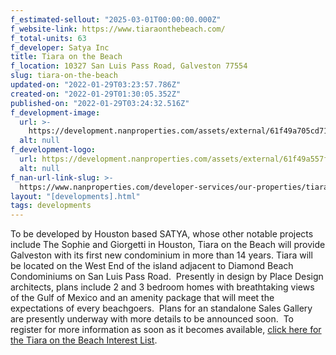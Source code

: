 ```yaml
---
f_estimated-sellout: "2025-03-01T00:00:00.000Z"
f_website-link: https://www.tiaraonthebeach.com/
f_total-units: 63
f_developer: Satya Inc
title: Tiara on the Beach
f_location: 10327 San Luis Pass Road, Galveston 77554
slug: tiara-on-the-beach
updated-on: "2022-01-29T03:23:57.786Z"
created-on: "2022-01-29T01:30:05.352Z"
published-on: "2022-01-29T03:24:32.516Z"
f_development-image:
  url: >-
    https://development.nanproperties.com/assets/external/61f49a705cd71c0ffe01dfd6_2101920tiara20-203d20views2002.jpeg
  alt: null
f_development-logo:
  url: https://development.nanproperties.com/assets/external/61f49a557f6caaddff81d878_tiara_logo201.png
  alt: null
f_nan-url-link-slug: >-
  https://www.nanproperties.com/developer-services/our-properties/tiara-on-the-beach
layout: "[developments].html"
tags: developments
---
```


To be developed by Houston based SATYA, whose other notable projects include The Sophie and Giorgetti in Houston, Tiara on the Beach will provide Galveston with its first new condominium in more than 14 years. Tiara will be located on the West End of the island adjacent to Diamond Beach Condominiums on San Luis Pass Road.  Presently in design by Place Design architects, plans include 2 and 3 bedroom homes with breathtaking views of the Gulf of Mexico and an amenity package that will meet the expectations of every beachgoers.  Plans for an standalone Sales Gallery are presently underway with more details to be announced soon.  To register for more information as soon as it becomes available, [click here for the Tiara on the Beach Interest List](https://www.tiaraonthebeach.com/).
